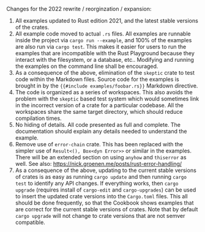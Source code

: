 
Changes for the 2022 rewrite / reorginzation / expansion:

1. All examples updated to Rust edition 2021, and the latest stable versions
of the crates.
2. All example code moved to actual `.rs` files. All examples are runnable
inside the project via `cargo run --example`, and 100% of the examples are also
run via `cargo test`. This makes it easier for users to run the examples that are
incompatible with the Rust Playground because they interact with the filesystem,
or a database, etc.. Modifying and running the examples on the command
line shall be encouraged.
3. As a consequence of the above, elimination of the `skeptic` crate to
test code within the Markdown files. Source code for the examples is
brought in by the `{{#include examples/foobar.rs}}` Markdown directive.
4. The code is organized as a series of workspaces. This also avoids the
problem with the `skeptic` based test system which would sometimes link in the
incorrect version of a crate for a particular codebase. All the workspaces
share the same target directory, which should reduce compilation times.
5. No hiding of details. All code presented as full and complete.  The
documentation should explain any details needed to understand the example.
6. Remove use of `error-chain` crate. This has been replaced with the
simpler use of `Result<(), Box<dyn Error>>` or similar in the examples.
There will be an extended section on using `anyhow` and `thiserror` as well.
See also: https://nick.groenen.me/posts/rust-error-handling/
7. As a consequence of the above, updating to the current stable versions
of crates is as easy as running `cargo update`  and then running `cargo test`
to identify any API changes.  If everything works, then `cargo upgrade`
(requires install of `cargo-edit` and `cargo-upgrades`) can be used to insert
the updated crate versions into the `Cargo.toml` files.
This all should be done frequently, so that the Cookbook shows examples that
are correct for the current stable versions of crates. Note that by default
`cargo upgrade` will not change to crate versions that are not semver compatible.
